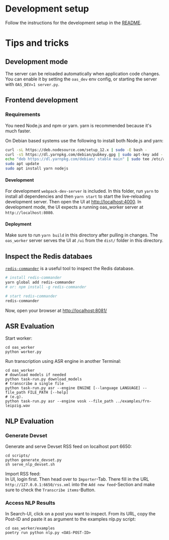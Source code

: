 # Development setup

Follow the instructions for the development setup in the [README](../README.md).

# Tips and tricks

## Development mode

The server can be reloaded automatically when application code changes. You can enable it by setting the `oas_dev` env config, or starting the server with `OAS_DEV=1 server.py`.

## Frontend development

### Requirements

You need Node.js and npm or yarn. yarn is recommended because it's much faster.

On Debian based systems use the following to install both Node.js and yarn:
```bash
curl -sL https://deb.nodesource.com/setup_12.x | sudo -E bash -
curl -sS https://dl.yarnpkg.com/debian/pubkey.gpg | sudo apt-key add -
echo "deb https://dl.yarnpkg.com/debian/ stable main" | sudo tee /etc/apt/sources.list.d/yarn.list
sudo apt update
sudo apt install yarn nodejs
```

#### Development

For development `webpack-dev-server` is included. In this folder, run `yarn` to install all dependencies and then `yarn start` to start the live-reloading development server. Then open the UI at [http://localhost:4000](http://localhost:4000). In development mode, the UI expects a running oas_worker server at `http://localhost:8080`.

#### Deployment

Make sure to run `yarn build` in this directory after pulling in changes. The `oas_worker` server serves the UI at `/ui` from the `dist/` folder in this directory. 


## Inspect the Redis databaes

[`redis-commander`](https://www.npmjs.com/package/redis-commander) is a useful tool to inspect the Redis database. 

```bash
# install redis-commander
yarn global add redis-commander
# or: npm install -g redis-commander

# start redis-commander
redis-commander
```

Now, open your browser at [http://localhost:8081/](http://localhost:8081/)


## ASR Evaluation

Start worker:
```
cd oas_worker
python worker.py
```

Run transcription using ASR engine in another Terminal:
```
cd oas_worker
# download models if needed
python task-run.py download_models
# transcribe a single file
python task-run.py asr --engine ENGINE [--language LANGUAGE] --file_path FILE_PATH [--help]
# (e.g). 
python task-run.py asr --engine vosk --file_path ../examples/frn-leipzig.wav
```

## NLP Evaluation

### Generate Devset

Generate and serve Devset RSS feed on localhost port 6650:  
```
cd scripts/
python generate_devset.py
sh serve_nlp_devset.sh
```

Import RSS feed:  
In UI, login first. Then head over to `Importer`-Tab. There fill in the URL 
`http://127.0.0.1:6650/rss.xml` into the `Add new feed`-Section and make sure 
to check the `Transcribe items`-Button.


### Access NLP Results

In Search-UI, click on a post you want to inspect. From its URL, copy the 
Post-ID and paste it as argument to the examples nlp.py script:
```
cd oas_worker/examples
poetry run python nlp.py <OAS-POST-ID>
```
